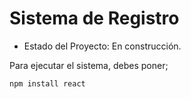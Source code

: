 <h1>Sistema de Registro</h1>

- Estado del Proyecto: En construcción.


Para ejecutar el sistema, debes poner; 

```npm install react```
